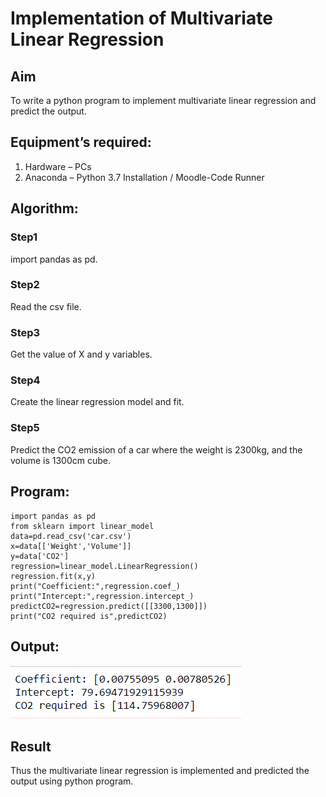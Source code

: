 # Implementation of Multivariate Linear Regression
## Aim
To write a python program to implement multivariate linear regression and predict the output.
## Equipment’s required:
1.	Hardware – PCs
2.	Anaconda – Python 3.7 Installation / Moodle-Code Runner
## Algorithm:
### Step1
import pandas as pd.
### Step2
Read the csv file.
### Step3
Get the value of X and y variables.
### Step4
Create the linear regression model and fit.
### Step5
Predict the CO2 emission of a car where the weight is 2300kg, and the volume is 1300cm cube.
## Program:
```
import pandas as pd
from sklearn import linear_model
data=pd.read_csv('car.csv')
x=data[['Weight','Volume']]
y=data['CO2']
regression=linear_model.LinearRegression()
regression.fit(x,y)
print("Coefficient:",regression.coef_)
print("Intercept:",regression.intercept_)
predictCO2=regression.predict([[3300,1300]])
print("CO2 required is",predictCO2)
```
## Output:
![alt text](<Screenshot 2024-05-12 122626.png>)
## Result
Thus the multivariate linear regression is implemented and predicted the output using python program.